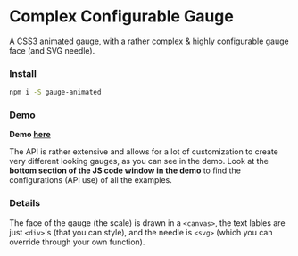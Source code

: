# Complex Configurable Gauge

A CSS3 animated gauge, with a rather complex & highly configurable gauge face (and SVG needle).

### Install

```bash
npm i -S gauge-animated
```

### Demo

**Demo [here](http://codepen.io/whitelizard/pen/zRwOaJ?editors=0010)**

The API is rather extensive and allows for a lot of customization to create very different looking gauges, as you can see in the demo. Look at the **bottom section of the JS code window in the demo** to find the configurations (API use) of all the examples.

### Details

The face of the gauge (the scale) is drawn in a `<canvas>`, the text lables are just `<div>`'s (that you can style), and the needle is `<svg>` (which you can override through your own function).
